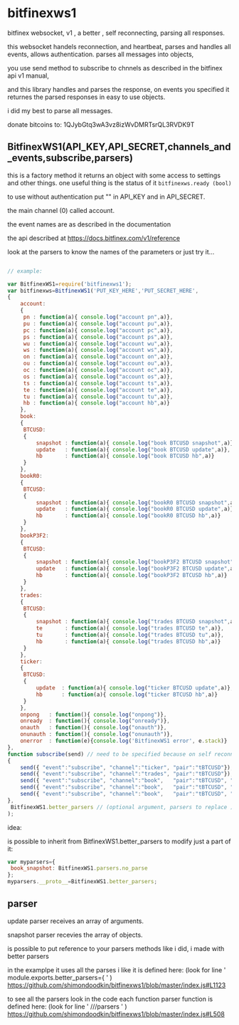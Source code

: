 # bitfinexws1
bitfinex websocket, v1 , a better , self reconnecting, parsing all responses.

this websocket handels reconnection, and heartbeat, parses and handles all events, 
allows authentication. parses all messages into objects,

you use send method to subscribe to chnnels as described in the bitfinex api v1 manual, 

and this library handles and parses the response, on events you specified it returnes the parsed responses in easy to use objects.


i did my best to parse all messages.

donate bitcoins to: 1QJybGtq3wA3vz8izWvDMRTsrQL3RVDK9T


## BitfinexWS1(API_KEY,API_SECRET,channels_and_events,subscribe,parsers)

this is a factory method it returns an object with some access to settings and other things. one useful thing is the status of it `bitfinexws.ready (bool)`

to use without authentication put "" in API_KEY and in API_SECRET.

the main channel (0) called account.

the event names are as described in the documentation

the api described at https://docs.bitfinex.com/v1/reference

look at the parsers to know the names of the parameters or just try it...


```javascript

// example:

var BitfinexWS1=require('bitfinexws1');
var bitfinexws=BitfinexWS1('PUT_KEY_HERE','PUT_SECRET_HERE',
{
	account:
	{
	 pn : function(a){ console.log("account pn",a)},
	 pu : function(a){ console.log("account pu",a)},
	 pc : function(a){ console.log("account pc",a)},
	 ps : function(a){ console.log("account ps",a)},
	 wu : function(a){ console.log("account wu",a)},
	 ws : function(a){ console.log("account ws",a)},
	 on : function(a){ console.log("account on",a)},
	 ou : function(a){ console.log("account ou",a)},
	 oc : function(a){ console.log("account oc",a)},
	 os : function(a){ console.log("account os",a)},
	 ts : function(a){ console.log("account ts",a)},
	 te : function(a){ console.log("account te",a)},
	 tu : function(a){ console.log("account tu",a)},
	 hb : function(a){ console.log("account hb",a)}
    },
	book:
	{
	 BTCUSD:
	 {
		 snapshot : function(a){ console.log("book BTCUSD snapshot",a)},
		 update   : function(a){ console.log("book BTCUSD update",a)},
	     hb       : function(a){ console.log("book BTCUSD hb",a)}
	 }	
	},
	bookR0:
	{
	 BTCUSD:
	 {
		 snapshot : function(a){ console.log("bookR0 BTCUSD snapshot",a)},
		 update   : function(a){ console.log("bookR0 BTCUSD update",a)},
	     hb       : function(a){ console.log("bookR0 BTCUSD hb",a)}
	 }	
	},
	bookP3F2:
	{
	 BTCUSD:
	 {
		 snapshot : function(a){ console.log("bookP3F2 BTCUSD snapshot",a)},
		 update   : function(a){ console.log("bookP3F2 BTCUSD update",a)},
	     hb       : function(a){ console.log("bookP3F2 BTCUSD hb",a)}
	 }	
	},
	trades:
	{
	 BTCUSD:
	 {
		 snapshot : function(a){ console.log("trades BTCUSD snapshot",a)},
		 te       : function(a){ console.log("trades BTCUSD te",a)},
		 tu       : function(a){ console.log("trades BTCUSD tu",a)},
	     hb       : function(a){ console.log("trades BTCUSD hb",a)}
	 }	
	},
	ticker:
	{
	 BTCUSD:
	 {
		 update  : function(a){ console.log("ticker BTCUSD update",a)},
	     hb      : function(a){ console.log("ticker BTCUSD hb",a)}
	 }	
	},
	onpong   : function(){ console.log("onpong")},
	onready  : function(){ console.log("onready")},
	onauth   : function(){ console.log("onauth")},
	onunauth : function(){ console.log("onunauth")},
	onerror  : function(e){console.log('BitfinexWS1 error', e.stack)}
},
function subscribe(send) // need to be specified because on self reconnect, happens and channels need to be resubscribed;
{
	send({ "event":"subscribe", "channel":"ticker", "pair":"tBTCUSD"});
	send({ "event":"subscribe", "channel":"trades", "pair":"tBTCUSD"});
	send({ "event":"subscribe", "channel":"book",   "pair":"tBTCUSD", "prec":"P3", "freq":"F1" });
	send({ "event":"subscribe", "channel":"book",   "pair":"tBTCUSD", "prec":"P3", "freq":"F2" });
	send({ "event":"subscribe", "channel":"book",   "pair":"tBTCUSD", "prec":"R0" });
},
 BitfinexWS1.better_parsers // (optional argument, parsers to replace ) my prefered set of parsers, little different from the docs, you can define your own if you like different configuration. without this, it matches the official docs. the difference from the docs is not an issue. rather good.
);

```


idea: 

is possible to inherit from BitfinexWS1.better_parsers to modify just a part of it:  

```javascript
var myparsers={
 book_snapshot: BitfinexWS1.parsers.no_parse
};
myparsers.__proto__=BitfinexWS1.better_parsers;
```


## parser

update parser receives an array of arguments.

snapshot parser  recevies the array of objects.
 


is possible to put reference to your parsers methods
like i did, i made with better parsers

in the examplpe it uses all the parses i like 
it is defined here: (look for line ' module.exports.better_parsers={  ' )
https://github.com/shimondoodkin/bitfinexws1/blob/master/index.js#L1123 


to see all the parsers look in the code
each function parser function is defined here: (look for line ' ///parsers  ' )
https://github.com/shimondoodkin/bitfinexws1/blob/master/index.js#L508



